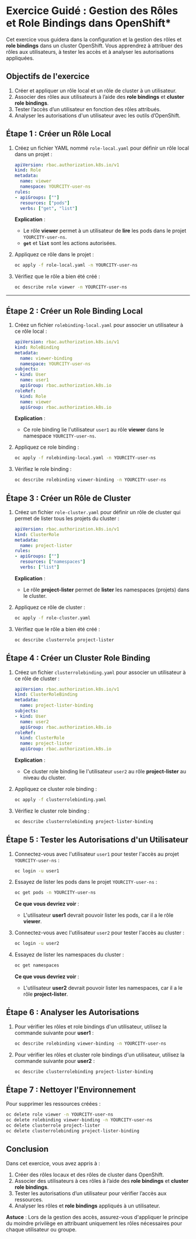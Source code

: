 # Exercice Guidé : Gestion des Rôles et Role Bindings dans OpenShift*

Cet exercice vous guidera dans la configuration et la gestion des rôles et **role bindings** dans un cluster OpenShift. Vous apprendrez à attribuer des rôles aux utilisateurs, à tester les accès et à analyser les autorisations appliquées.



## **Objectifs de l'exercice**

1. Créer et appliquer un rôle local et un rôle de cluster à un utilisateur.
2. Associer des rôles aux utilisateurs à l’aide des **role bindings** et **cluster role bindings**.
3. Tester l’accès d’un utilisateur en fonction des rôles attribués.
4. Analyser les autorisations d'un utilisateur avec les outils d’OpenShift.



## **Étape 1 : Créer un Rôle Local**

1. Créez un fichier YAML nommé `role-local.yaml` pour définir un rôle local dans un projet :

   ```yaml
   apiVersion: rbac.authorization.k8s.io/v1
   kind: Role
   metadata:
     name: viewer
     namespace: YOURCITY-user-ns
   rules:
   - apiGroups: [""]
     resources: ["pods"]
     verbs: ["get", "list"]
   ```

   **Explication** :
   - Le rôle **viewer** permet à un utilisateur de **lire** les pods dans le projet `YOURCITY-user-ns`.
   - **`get`** et **`list`** sont les actions autorisées.

2. Appliquez ce rôle dans le projet :

   ```bash
   oc apply -f role-local.yaml -n YOURCITY-user-ns
   ```

3. Vérifiez que le rôle a bien été créé :

   ```bash
   oc describe role viewer -n YOURCITY-user-ns
   ```

---

## **Étape 2 : Créer un Role Binding Local**

1. Créez un fichier `rolebinding-local.yaml` pour associer un utilisateur à ce rôle local :

   ```yaml
   apiVersion: rbac.authorization.k8s.io/v1
   kind: RoleBinding
   metadata:
     name: viewer-binding
     namespace: YOURCITY-user-ns
   subjects:
   - kind: User
     name: user1
     apiGroup: rbac.authorization.k8s.io
   roleRef:
     kind: Role
     name: viewer
     apiGroup: rbac.authorization.k8s.io
   ```

   **Explication** :
   - Ce role binding lie l'utilisateur `user1` au rôle **viewer** dans le namespace `YOURCITY-user-ns`.

2. Appliquez ce role binding :

   ```bash
   oc apply -f rolebinding-local.yaml -n YOURCITY-user-ns
   ```

3. Vérifiez le role binding :

   ```bash
   oc describe rolebinding viewer-binding -n YOURCITY-user-ns
   ```


## **Étape 3 : Créer un Rôle de Cluster**

1. Créez un fichier `role-cluster.yaml` pour définir un rôle de cluster qui permet de lister tous les projets du cluster :

   ```yaml
   apiVersion: rbac.authorization.k8s.io/v1
   kind: ClusterRole
   metadata:
     name: project-lister
   rules:
   - apiGroups: [""]
     resources: ["namespaces"]
     verbs: ["list"]
   ```

   **Explication** :
   - Le rôle **project-lister** permet de **lister** les namespaces (projets) dans le cluster.

2. Appliquez ce rôle de cluster :

   ```bash
   oc apply -f role-cluster.yaml
   ```

3. Vérifiez que le rôle a bien été créé :

   ```bash
   oc describe clusterrole project-lister
   ```


## **Étape 4 : Créer un Cluster Role Binding**

1. Créez un fichier `clusterrolebinding.yaml` pour associer un utilisateur à ce rôle de cluster :

   ```yaml
   apiVersion: rbac.authorization.k8s.io/v1
   kind: ClusterRoleBinding
   metadata:
     name: project-lister-binding
   subjects:
   - kind: User
     name: user2
     apiGroup: rbac.authorization.k8s.io
   roleRef:
     kind: ClusterRole
     name: project-lister
     apiGroup: rbac.authorization.k8s.io
   ```

   **Explication** :
   - Ce cluster role binding lie l'utilisateur `user2` au rôle **project-lister** au niveau du cluster.

2. Appliquez ce cluster role binding :

   ```bash
   oc apply -f clusterrolebinding.yaml
   ```

3. Vérifiez le cluster role binding :

   ```bash
   oc describe clusterrolebinding project-lister-binding
   ```


## **Étape 5 : Tester les Autorisations d'un Utilisateur**

1. Connectez-vous avec l'utilisateur `user1` pour tester l'accès au projet `YOURCITY-user-ns` :

   ```bash
   oc login -u user1
   ```

2. Essayez de lister les pods dans le projet `YOURCITY-user-ns` :

   ```bash
   oc get pods -n YOURCITY-user-ns
   ```

   **Ce que vous devriez voir** :  
   - L'utilisateur **user1** devrait pouvoir lister les pods, car il a le rôle **viewer**.

3. Connectez-vous avec l'utilisateur `user2` pour tester l'accès au cluster :

   ```bash
   oc login -u user2
   ```

4. Essayez de lister les namespaces du cluster :

   ```bash
   oc get namespaces
   ```

   **Ce que vous devriez voir** :  
   - L'utilisateur **user2** devrait pouvoir lister les namespaces, car il a le rôle **project-lister**.


## **Étape 6 : Analyser les Autorisations**

1. Pour vérifier les rôles et role bindings d'un utilisateur, utilisez la commande suivante pour **user1** :

   ```bash
   oc describe rolebinding viewer-binding -n YOURCITY-user-ns
   ```

2. Pour vérifier les rôles et cluster role bindings d'un utilisateur, utilisez la commande suivante pour **user2** :

   ```bash
   oc describe clusterrolebinding project-lister-binding
   ```

## **Étape 7 : Nettoyer l'Environnement**

Pour supprimer les ressources créées :

```bash
oc delete role viewer -n YOURCITY-user-ns
oc delete rolebinding viewer-binding -n YOURCITY-user-ns
oc delete clusterrole project-lister
oc delete clusterrolebinding project-lister-binding
```

## **Conclusion**

Dans cet exercice, vous avez appris à :

1. Créer des rôles locaux et des rôles de cluster dans OpenShift.
2. Associer des utilisateurs à ces rôles à l’aide des **role bindings** et **cluster role bindings**.
3. Tester les autorisations d’un utilisateur pour vérifier l’accès aux ressources.
4. Analyser les rôles et **role bindings** appliqués à un utilisateur.

**Astuce** : Lors de la gestion des accès, assurez-vous d'appliquer le principe du moindre privilège en attribuant uniquement les rôles nécessaires pour chaque utilisateur ou groupe.